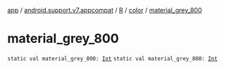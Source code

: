 [app](../../../index.md) / [android.support.v7.appcompat](../../index.md) / [R](../index.md) / [color](index.md) / [material_grey_800](./material_grey_800.md)

# material_grey_800

`static val material_grey_800: `[`Int`](https://kotlinlang.org/api/latest/jvm/stdlib/kotlin/-int/index.html)
`static val material_grey_800: `[`Int`](https://kotlinlang.org/api/latest/jvm/stdlib/kotlin/-int/index.html)